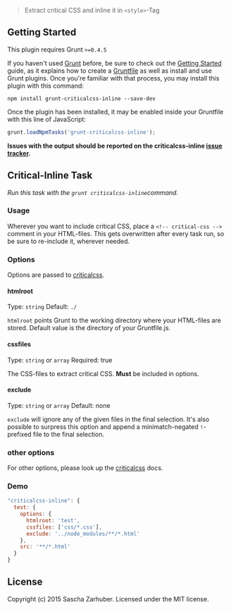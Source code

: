 > Extract critical CSS and inline it in `<style>`-Tag



## Getting Started
This plugin requires Grunt `>=0.4.5`

If you haven't used [Grunt](http://gruntjs.com/) before, be sure to check out the [Getting Started](http://gruntjs.com/getting-started) guide, as it explains how to create a [Gruntfile](http://gruntjs.com/sample-gruntfile) as well as install and use Grunt plugins. Once you're familiar with that process, you may install this plugin with this command:

```shell
npm install grunt-criticalcss-inline --save-dev
```

Once the plugin has been installed, it may be enabled inside your Gruntfile with this line of JavaScript:

```js
grunt.loadNpmTasks('grunt-criticalcss-inline');
```

**Issues with the output should be reported on the criticalcss-inline [issue tracker](https://github.com/saschazar21/grunt-criticalcss-inline/issues).**

## Critical-Inline Task
_Run this task with the `grunt criticalcss-inline`command._

### Usage
Wherever you want to include critical CSS, place a `<!-- critical-css -->` comment in your HTML-files. This gets overwritten after every task run, so be sure to re-include it, wherever needed.

### Options
Options are passed to [criticalcss](https://github.com/filamentgroup/criticalCSS).

#### htmlroot
Type: `string`
Default: `./`

`htmlroot` points Grunt to the working directory where your HTML-files are stored. Default value is the directory of your Gruntfile.js.

#### cssfiles 
Type: `string` or `array`
Required: true

The CSS-files to extract critical CSS. **Must** be included in options.

#### exclude
Type: `string` or `array`
Default: none

`exclude` will ignore any of the given files in the final selection. It's also possible to surpress this option and append a minimatch-negated `!`-prefixed file to the final selection.

### other options
For other options, please look up the [criticalcss](https://github.com/filamentgroup/criticalCSS) docs.

### Demo

```javascript
"criticalcss-inline": {
  test: {
    options: {
      htmlroot: 'test',
      cssfiles: ['css/*.css'],
      exclude: '../node_modules/**/*.html'
    },
    src: '**/*.html'
  }
}
```

## License
Copyright (c) 2015 Sascha Zarhuber. Licensed under the MIT license.